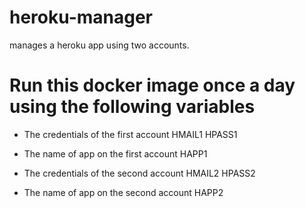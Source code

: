 # heroku-manager
manages a heroku app using two accounts.
# Run this docker image once a day using the following variables

- The credentials of the first account
  HMAIL1
  HPASS1
- The name of app on the first account
  HAPP1

- The credentials of the second account
  HMAIL2
  HPASS2
- The name of app on the second account
  HAPP2
